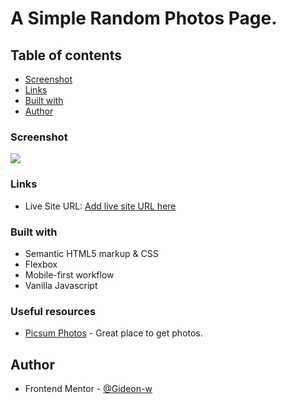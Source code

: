 # A Simple Random Photos Page.
  
## Table of contents

- [Screenshot](#screenshot)
- [Links](#links)
- [Built with](#built-with)
- [Author](#author)


### Screenshot

![](./screenshot.jpg)

### Links

- Live Site URL: [Add live site URL here](https://your-live-site-url.com)


### Built with

- Semantic HTML5 markup & CSS 
- Flexbox
- Mobile-first workflow
- Vanilla Javascript


### Useful resources

- [Picsum Photos](https://picsum.photos/) - Great place to get photos.

## Author

- Frontend Mentor - [@Gideon-w](https://www.frontendmentor.io/profile/Gideon-w)

